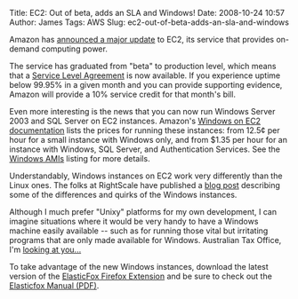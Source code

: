 Title: EC2: Out of beta, adds an SLA and Windows!
Date: 2008-10-24 10:57
Author: James
Tags: AWS
Slug: ec2-out-of-beta-adds-an-sla-and-windows

Amazon has [announced a major update][] to EC2, its service that
provides on-demand computing power.

The service has graduated from "beta" to production level, which means
that a [Service Level Agreement][] is now available. If you experience
uptime below 99.95% in a given month and you can provide supporting
evidence, Amazon will provide a 10% service credit for that month's
bill.

Even more interesting is the news that you can now run Windows Server
2003 and SQL Server on EC2 instances. Amazon's [Windows on EC2
documentation][] lists the prices for running these instances: from
12.5¢ per hour for a small instance with Windows only, and from $1.35
per hour for an instance with Windows, SQL Server, and Authentication
Services. See the [Windows AMIs][] listing for more details.

Understandably, Windows instances on EC2 work very differently than the
Linux ones. The folks at RightScale have published a [blog post][]
describing some of the differences and quirks of the Windows instances.

Although I much prefer "Unixy" platforms for my own development, I can
imagine situations where it would be very handy to have a Windows
machine easily available -- such as for running those vital but
irritating programs that are only made available for Windows. Australian
Tax Office, I'm [looking at you...][]

To take advantage of the new Windows instances, download the latest
version of the [ElasticFox Firefox Extension][] and be sure to check out
the [Elasticfox Manual (PDF)][].

  [announced a major update]: http://aws.typepad.com/aws/2008/10/big-day-for-ec2.html
  [Service Level Agreement]: http://aws.amazon.com/ec2-sla
  [Windows on EC2 documentation]: http://aws.amazon.com/windows/
  [Windows AMIs]: http://developer.amazonwebservices.com/connect/kbcategory.jspa?categoryID=209
  [blog post]: http://blog.rightscale.com/2008/10/23/amazon-ec2-windows-sla/
  [looking at you...]: http://www.ato.gov.au/individuals/content.asp?doc=/content/32234.htm&pc=001/002/014/011/001&mnu=&mfp=&st=&cy=1
  [ElasticFox Firefox Extension]: http://developer.amazonwebservices.com/connect/entry.jspa?externalID=609
  [Elasticfox Manual (PDF)]: http://developer.amazonwebservices.com/connect/entry.jspa?externalID=1797

